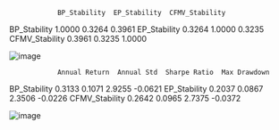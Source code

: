                 BP_Stability  EP_Stability  CFMV_Stability
BP_Stability          1.0000        0.3264          0.3961
EP_Stability          0.3264        1.0000          0.3235
CFMV_Stability        0.3961        0.3235          1.0000

![image](https://github.com/user-attachments/assets/88e95508-eb3b-45b4-a170-756ac20c365a)


                Annual Return  Annual Std  Sharpe Ratio  Max Drawdown
BP_Stability           0.3133      0.1071        2.9255       -0.0621
EP_Stability           0.2037      0.0867        2.3506       -0.0226
CFMV_Stability         0.2642      0.0965        2.7375       -0.0372

![image](https://github.com/user-attachments/assets/0c286417-0f5a-4eba-8599-3081bcb1eeef)

